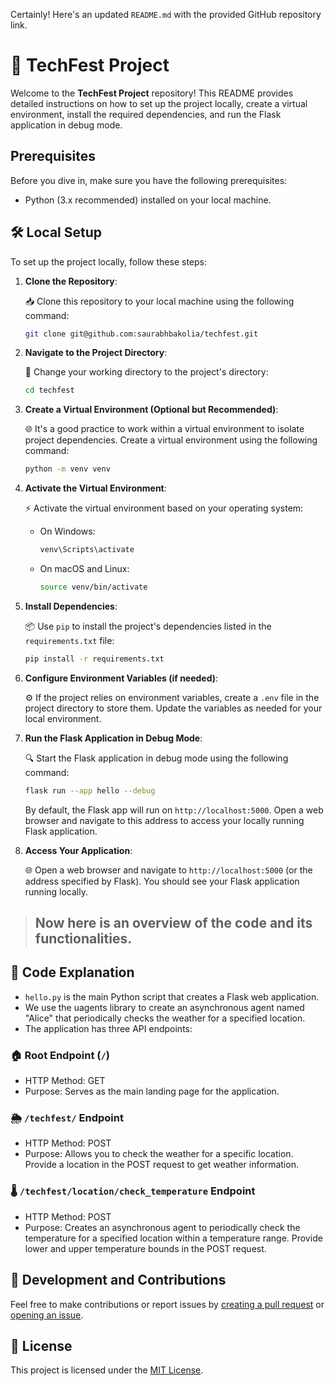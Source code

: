 Certainly! Here's an updated `README.md` with the provided GitHub repository link.

# 🚀 TechFest Project

Welcome to the **TechFest Project** repository! This README provides detailed instructions on how to set up the project locally, create a virtual environment, install the required dependencies, and run the Flask application in debug mode.

## Prerequisites

Before you dive in, make sure you have the following prerequisites:

- Python (3.x recommended) installed on your local machine.

## 🛠️ Local Setup

To set up the project locally, follow these steps:

1. **Clone the Repository**:

   📥 Clone this repository to your local machine using the following command:

   ```bash
   git clone git@github.com:saurabhbakolia/techfest.git
   ```

2. **Navigate to the Project Directory**:

   📂 Change your working directory to the project's directory:

   ```bash
   cd techfest
   ```

3. **Create a Virtual Environment (Optional but Recommended)**:

   🌐 It's a good practice to work within a virtual environment to isolate project dependencies. Create a virtual environment using the following command:

   ```bash
   python -m venv venv
   ```

4. **Activate the Virtual Environment**:

   ⚡ Activate the virtual environment based on your operating system:

   - On Windows:
     ```bash
     venv\Scripts\activate
     ```

   - On macOS and Linux:
     ```bash
     source venv/bin/activate
     ```

5. **Install Dependencies**:

   📦 Use `pip` to install the project's dependencies listed in the `requirements.txt` file:

   ```bash
   pip install -r requirements.txt
   ```

6. **Configure Environment Variables (if needed)**:

   ⚙️ If the project relies on environment variables, create a `.env` file in the project directory to store them. Update the variables as needed for your local environment.

7. **Run the Flask Application in Debug Mode**:

   🔍 Start the Flask application in debug mode using the following command:

   ```bash
   flask run --app hello --debug
   ```

   By default, the Flask app will run on `http://localhost:5000`. Open a web browser and navigate to this address to access your locally running Flask application.

8. **Access Your Application**:

   🌐 Open a web browser and navigate to `http://localhost:5000` (or the address specified by Flask). You should see your Flask application running locally.



>## Now here is an overview of the code and its functionalities.

## 🤖 Code Explanation

- `hello.py` is the main Python script that creates a Flask web application.
- We use the uagents library to create an asynchronous agent named "Alice" that periodically checks the weather for a specified location.
- The application has three API endpoints:

### 🏠 Root Endpoint (`/`)

- HTTP Method: GET
- Purpose: Serves as the main landing page for the application.

### 🌦️ `/techfest/` Endpoint

- HTTP Method: POST
- Purpose: Allows you to check the weather for a specific location. Provide a location in the POST request to get weather information.

### 🌡️ `/techfest/location/check_temperature` Endpoint

- HTTP Method: POST
- Purpose: Creates an asynchronous agent to periodically check the temperature for a specified location within a temperature range. Provide lower and upper temperature bounds in the POST request.

## 🌟 Development and Contributions

Feel free to make contributions or report issues by [creating a pull request](https://github.com/saurabhbakolia/techfest/pulls) or [opening an issue](https://github.com/saurabhbakolia/techfest/issues).

## 📜 License

This project is licensed under the [MIT License](LICENSE).
